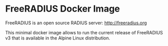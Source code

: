 # FreeRADIUS Docker Image

FreeRADIUS is an open source RADIUS server: http://freeradius.org

This minimal docker image allows to run the current release of FreeRADIUS v3 that is available in the Alpine Linux distribution.